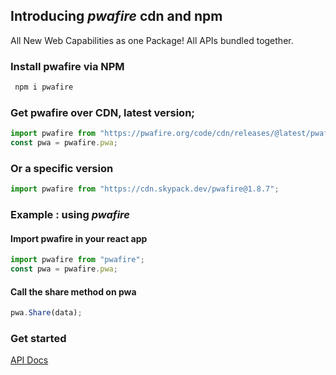 ## Introducing _pwafire_ cdn and npm

All New Web Capabilities as one Package! All APIs bundled together.

### Install pwafire via NPM

```bash
 npm i pwafire
```

### Get pwafire over CDN, latest version;

```js
import pwafire from "https://pwafire.org/code/cdn/releases/@latest/pwafire.js";
const pwa = pwafire.pwa;
```

### Or a specific version

```js
import pwafire from "https://cdn.skypack.dev/pwafire@1.8.7";
```

### Example : using _pwafire_

#### Import pwafire in your react app

```js
import pwafire from "pwafire";
const pwa = pwafire.pwa;
```

#### Call the share method on pwa

```js
pwa.Share(data);
```

### Get started

[API Docs](https://github.com/pwafire/pwafire/tree/master/packages/pwafire)
